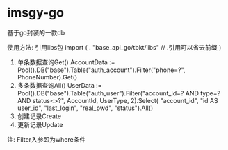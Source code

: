 # imsgy-go

基于go封装的一款db

使用方法:
引用libs包
import (
	. "base_api_go/tbkt/libs" // .引用可以省去前缀
)
1. 单条数据查询Get()
AccountData := Pool().DB("base").Table("auth_account").Filter("phone=?", PhoneNumber).Get()
2. 多条数据查询All()
UserData := Pool().DB("base").Table("auth_user").Filter("account_id=? AND type=? AND status<>?", AccountId, UserType, 2).Select(
"account_id", "id AS user_id", "last_login", "real_pwd", "status").All()
3. 创建记录Create
4. 更新记录Update

注: Filter入参即为where条件
